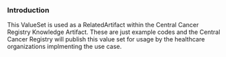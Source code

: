 ### Introduction

This ValueSet is used as a RelatedArtifact within the Central Cancer Registry Knowledge Artifact.
These are just example codes and the Central Cancer Registry will publish this value set for usage by the healthcare organizations implmenting the use case.